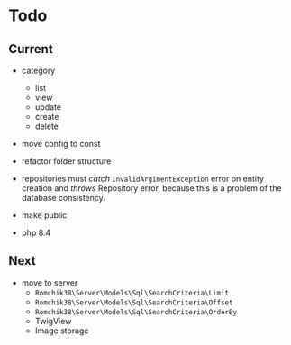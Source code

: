 # Todo

## Current

- category
  - list
  - view
  - update
  - create
  - delete

- move config to const
- refactor folder structure

- repositories must *catch* `InvalidArgimentException` error on entity creation and *throws* Repository error, because this is a problem of the database consistency.

- make public
- php 8.4

## Next

- move to server
  - `Romchik38\Server\Models\Sql\SearchCriteria\Limit`
  - `Romchik38\Server\Models\Sql\SearchCriteria\Offset`
  - `Romchik38\Server\Models\Sql\SearchCriteria\OrderBy`
  - TwigView
  - Image storage
  